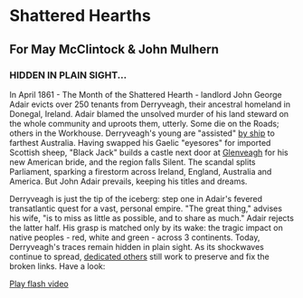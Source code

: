 # Shattered Hearths
## For May McClintock & John Mulhern

### HIDDEN IN PLAIN SIGHT...
In April 1861 - The Month of the Shattered Hearth - landlord John George Adair evicts over 250 tenants from Derryveagh, their ancestral homeland in Donegal, Ireland. Adair blamed the unsolved murder of his land steward on the whole community and uproots them, utterly. Some die on the Roads; others in the Workhouse. Derryveagh's young are "assisted" [by ship](http://web.archive.org/web/20150908173316/http://freepages.genealogy.rootsweb.ancestry.com/~donegal/abyssinian.htm) to farthest Australia. Having swapped his Gaelic "eyesores" for imported Scottish sheep, "Black Jack" builds a castle next door at [Glenveagh](http://web.archive.org/web/20071213204730/http://www.heritageireland.ie:80/en/ParksandGardens/North/GlenveaghNationalParkDonegal/) for his new American bride, and the region falls Silent. The scandal splits Parliament, sparking a firestorm across Ireland, England, Australia and America. But John Adair prevails, keeping his titles and dreams.

Derryveagh is just the tip of the iceberg: step one in Adair's fevered transatlantic quest for a vast, personal empire. "The great thing," advises his wife, "is to miss as little as possible, and to share as much." Adair rejects the latter half. His grasp is matched only by its wake: the tragic impact on native peoples - red, white and green - across 3 continents. Today, Derryveagh's traces remain hidden in plain sight. As its shockwaves continue to spread, [dedicated others](http://web.archive.org/web/20100713001224/http://www.coillte.ie/aboutcoillte/community/community_partnerships/ulster/the_derryveagh_evictions_donegal/?no_cache=1&sword_list%5B%5D=mcclintock) still work to preserve and fix the broken links. Have a look:

[Play flash video](/swf/home.swf)
